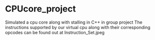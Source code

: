 # CPUcore_project
Simulated a cpu core along with stalling in C++ in group project
The instructions supported by our virtual cpu along with their corresponding opcodes can be found out at Instruction_Set.jpeg
